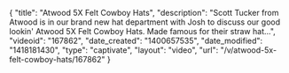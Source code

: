 {
    "title": "Atwood 5X Felt Cowboy Hats",
    "description": "Scott Tucker from Atwood is in our brand new hat department with Josh to discuss our good lookin' Atwood 5X Felt Cowboy Hats. Made famous for their straw hat...",
    "videoid": "167862",
    "date_created": "1400657535",
    "date_modified": "1418181430",
    "type": "captivate",
    "layout": "video",
    "url": "\/v\/atwood-5x-felt-cowboy-hats\/167862"
}